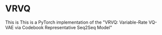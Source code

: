# VRVQ
This is This is a PyTorch implementation of the "VRVQ: Variable-Rate VQ-VAE via Codebook Representative Seq2Seq Model"
